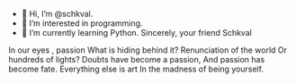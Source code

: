 - 👋 Hi, I’m @schkval.
- 👀 I’m interested in programming.
- 🌱 I’m currently learning Python.
  Sincerely, your friend Schkval

In our eyes , passion
What is hiding behind it?
Renunciation of the world
Or hundreds of lights?
Doubts have become a passion,
And passion has become fate.
Everything else is art
In the madness of being yourself.
                            
